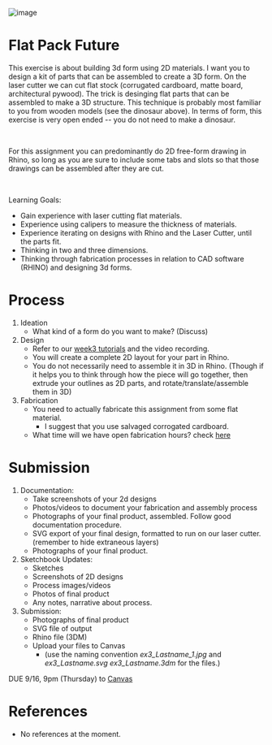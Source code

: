 ![image](https://user-images.githubusercontent.com/1598545/132705379-1230e72c-d161-4bb1-a49e-3f18e4588329.png)

# Flat Pack Future

This exercise is about building 3d form using 2D materials. I want you to design a kit of parts that can be assembled to create a 3D form. On the laser cutter we can cut flat stock (corrugated cardboard, matte board, architectural pywood). The trick is desinging flat parts that can be assembled to make a 3D structure. This technique is probably most familiar to you from wooden models (see the dinosaur above). In terms of form, this exercise is very open ended -- you do not need to make a dinosaur.

<br>

For this assignment you can predominantly do 2D free-form drawing in Rhino, so long as you are sure to include some tabs and slots so that those drawings can be assembled after they are cut. 

<br>

Learning Goals: 
- Gain experience with laser cutting flat materials. 
- Experience using calipers to measure the thickness of materials. 
- Experience iterating on designs with Rhino and the Laser Cutter, until the parts fit.
- Thinking in two and three dimensions. 
- Thinking through fabrication processes in relation to CAD software (RHINO) and designing 3d forms. 

# Process
1. Ideation
   - What kind of a form do you want to make? (Discuss)
2. Design
   - Refer to our [week3 tutorials](../sessions/week3.md) and the video recording.
   - You will create a complete 2D layout for your part in Rhino. 
   - You do not necessarily need to assemble it in 3D in Rhino. (Though if it helps you to think through how the piece will go together, then extrude your outlines as 2D parts, and rotate/translate/assemble them in 3D)
3. Fabrication
   - You need to actually fabricate this assignment from some flat material. 
     -  I suggest that you use salvaged corrogated cardboard.
   - What time will we have open fabrication hours? check [here](https://github.com/roberttwomey/unl-digifab/blob/master/sessions/week3.md#office-hours)

# Submission
1. Documentation:
   - Take screenshots of your 2d designs
   - Photos/videos to document your fabrication and assembly process
   - Photographs of your final product, assembled. Follow good documentation procedure.
   - SVG export of your final design, formatted to run on our laser cutter. (remember to hide extraneous layers)
   - Photographs of your final product.
2. Sketchbook Updates:
   - Sketches
   - Screenshots of 2D designs
   - Process images/videos
   - Photos of final product
   - Any notes, narrative about process.
3. Submission: 
   - Photographs of final product
   - SVG file of output
   - Rhino file (3DM)
   - Upload your files to Canvas 
     - (use the naming convention _ex3_Lastname_1.jpg_ and _ex3_Lastname.svg_ _ex3_Lastname.3dm_ for the files.)

DUE 9/16, 9pm (Thursday) to [Canvas](https://canvas.unl.edu/courses/114938/assignments/1086825)

# References
- No references at the moment.
